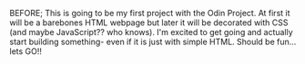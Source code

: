 BEFORE;
    This is going to be my first project with the Odin Project. At first it will be a barebones HTML webpage but later it will be decorated with CSS (and maybe JavaScript?? who knows). I'm excited to get going and actually start building something- even if it is just with simple HTML. Should be fun... lets GO!!